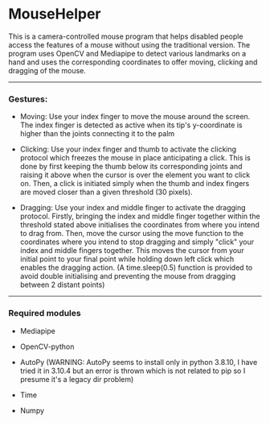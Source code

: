 # MouseHelper

This is a camera-controlled mouse program that helps disabled people access the features of a mouse without using the traditional version. The program uses OpenCV and Mediapipe to detect various landmarks on a hand and uses the corresponding coordinates to offer moving, clicking and dragging of the mouse. 

---

### Gestures:

- Moving: Use your index finger to move the mouse around the screen. The index finger is detected as active when its tip's y-coordinate is higher than the joints connecting it to the palm

- Clicking: Use your index finger and thumb to activate the clicking protocol which freezes the mouse in place anticipating a click. This is done by first keeping the thumb below its corresponding joints and raising it above when the cursor is over the element you want to click on. Then, a click is initiated simply when the thumb and index fingers are moved closer than a given threshold (30 pixels). 

- Dragging: Use your index and middle finger to activate the dragging protocol. Firstly, bringing the index and middle finger together within the threshold stated above initialises the coordinates from where you intend to drag from. Then, move the cursor using the move function to the coordinates where you intend to stop dragging and simply "click" your index and middle fingers together. This moves the cursor from your initial point to your final point while holding down left click which enables the dragging action. (A time.sleep(0.5) function is provided to avoid double initialising and preventing the mouse from dragging between 2 distant points)

---

### Required modules

- Mediapipe

- OpenCV-python

- AutoPy    (WARNING: AutoPy seems to install only in python 3.8.10, I have tried it in 3.10.4 but an error is thrown which is not related to pip so I presume it's a legacy dir problem)

- Time

- Numpy
